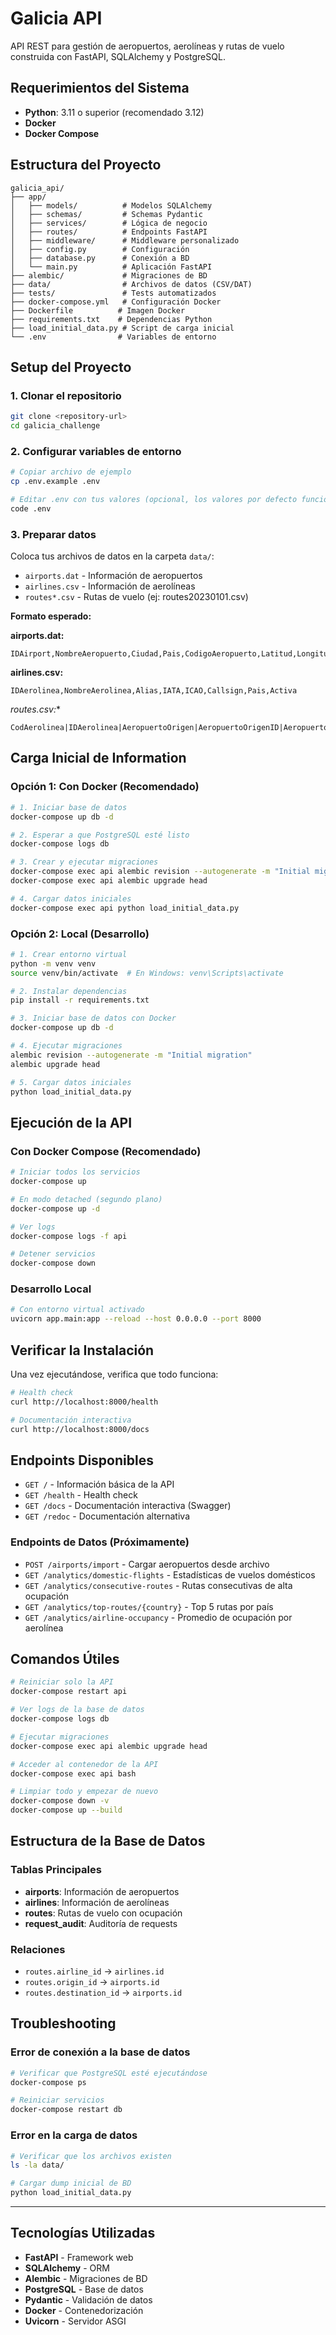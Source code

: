 # Galicia API

API REST para gestión de aeropuertos, aerolíneas y rutas de vuelo construida con FastAPI, SQLAlchemy y PostgreSQL.

## Requerimientos del Sistema

- **Python**: 3.11 o superior (recomendado 3.12)
- **Docker**
- **Docker Compose**

## Estructura del Proyecto

```
galicia_api/
├── app/
│   ├── models/          # Modelos SQLAlchemy
│   ├── schemas/         # Schemas Pydantic
│   ├── services/        # Lógica de negocio
│   ├── routes/          # Endpoints FastAPI
│   ├── middleware/      # Middleware personalizado
│   ├── config.py        # Configuración
│   ├── database.py      # Conexión a BD
│   └── main.py          # Aplicación FastAPI
├── alembic/             # Migraciones de BD
├── data/                # Archivos de datos (CSV/DAT)
├── tests/               # Tests automatizados
├── docker-compose.yml   # Configuración Docker
├── Dockerfile          # Imagen Docker
├── requirements.txt    # Dependencias Python
├── load_initial_data.py # Script de carga inicial
└── .env                # Variables de entorno
```

## Setup del Proyecto

### 1. Clonar el repositorio

```bash
git clone <repository-url>
cd galicia_challenge
```

### 2. Configurar variables de entorno

```bash
# Copiar archivo de ejemplo
cp .env.example .env

# Editar .env con tus valores (opcional, los valores por defecto funcionan)
code .env
```

### 3. Preparar datos

Coloca tus archivos de datos en la carpeta `data/`:
- `airports.dat` - Información de aeropuertos
- `airlines.csv` - Información de aerolíneas
- `routes*.csv` - Rutas de vuelo (ej: routes20230101.csv)

**Formato esperado:**

**airports.dat:**
```
IDAirport,NombreAeropuerto,Ciudad,Pais,CodigoAeropuerto,Latitud,Longitud,Altitud,DifUTC,CodigoContinente,TimezoneOlson
```

**airlines.csv:**
```
IDAerolinea,NombreAerolinea,Alias,IATA,ICAO,Callsign,Pais,Activa
```

**routes*.csv:**
```
CodAerolinea|IDAerolinea|AeropuertoOrigen|AeropuertoOrigenID|AeropuertoDestino|AeropuertoDestinoID|OperadoCarrier|Stops|Equipamiento|TicketsVendidos|Lugares|PrecioTicket|KilometrosTotales|Fecha
```

## Carga Inicial de Information

### Opción 1: Con Docker (Recomendado)

```bash
# 1. Iniciar base de datos
docker-compose up db -d

# 2. Esperar a que PostgreSQL esté listo
docker-compose logs db

# 3. Crear y ejecutar migraciones
docker-compose exec api alembic revision --autogenerate -m "Initial migration"
docker-compose exec api alembic upgrade head

# 4. Cargar datos iniciales
docker-compose exec api python load_initial_data.py
```

### Opción 2: Local (Desarrollo)

```bash
# 1. Crear entorno virtual
python -m venv venv
source venv/bin/activate  # En Windows: venv\Scripts\activate

# 2. Instalar dependencias
pip install -r requirements.txt

# 3. Iniciar base de datos con Docker
docker-compose up db -d

# 4. Ejecutar migraciones
alembic revision --autogenerate -m "Initial migration"
alembic upgrade head

# 5. Cargar datos iniciales
python load_initial_data.py
```

## Ejecución de la API

### Con Docker Compose (Recomendado)

```bash
# Iniciar todos los servicios
docker-compose up

# En modo detached (segundo plano)
docker-compose up -d

# Ver logs
docker-compose logs -f api

# Detener servicios
docker-compose down
```

### Desarrollo Local

```bash
# Con entorno virtual activado
uvicorn app.main:app --reload --host 0.0.0.0 --port 8000
```

## Verificar la Instalación

Una vez ejecutándose, verifica que todo funciona:

```bash
# Health check
curl http://localhost:8000/health

# Documentación interactiva
curl http://localhost:8000/docs
```

## Endpoints Disponibles

- `GET /` - Información básica de la API
- `GET /health` - Health check
- `GET /docs` - Documentación interactiva (Swagger)
- `GET /redoc` - Documentación alternativa

### Endpoints de Datos (Próximamente)

- `POST /airports/import` - Cargar aeropuertos desde archivo
- `GET /analytics/domestic-flights` - Estadísticas de vuelos domésticos
- `GET /analytics/consecutive-routes` - Rutas consecutivas de alta ocupación
- `GET /analytics/top-routes/{country}` - Top 5 rutas por país
- `GET /analytics/airline-occupancy` - Promedio de ocupación por aerolínea

## Comandos Útiles

```bash
# Reiniciar solo la API
docker-compose restart api

# Ver logs de la base de datos
docker-compose logs db

# Ejecutar migraciones
docker-compose exec api alembic upgrade head

# Acceder al contenedor de la API
docker-compose exec api bash

# Limpiar todo y empezar de nuevo
docker-compose down -v
docker-compose up --build
```

## Estructura de la Base de Datos

### Tablas Principales

- **airports**: Información de aeropuertos
- **airlines**: Información de aerolíneas
- **routes**: Rutas de vuelo con ocupación
- **request_audit**: Auditoría de requests

### Relaciones

- `routes.airline_id` → `airlines.id`
- `routes.origin_id` → `airports.id`
- `routes.destination_id` → `airports.id`

## Troubleshooting

### Error de conexión a la base de datos

```bash
# Verificar que PostgreSQL esté ejecutándose
docker-compose ps

# Reiniciar servicios
docker-compose restart db
```

### Error en la carga de datos

```bash
# Verificar que los archivos existen
ls -la data/

# Cargar dump inicial de BD
python load_initial_data.py
```


---

## Tecnologías Utilizadas

- **FastAPI** - Framework web
- **SQLAlchemy** - ORM
- **Alembic** - Migraciones de BD
- **PostgreSQL** - Base de datos
- **Pydantic** - Validación de datos
- **Docker** - Contenedorización
- **Uvicorn** - Servidor ASGI